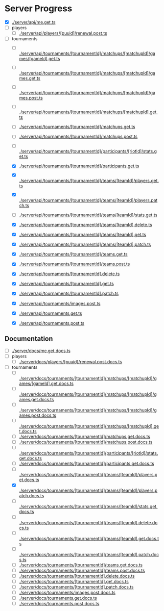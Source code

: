 # Server Progress

- [x] [./server/api/me.get.ts](./server/api/me.get.ts)
- [ ] players
  - [ ] [./server/api/players/[puuid]/renewal.post.ts](./server/api/players/[puuid]/renewal.post.ts)
- [ ] tournaments
  - [ ] [./server/api/tournaments/[tournamentId]/matchups/[matchupId]/games/[gameId].get.ts](./server/api/tournaments/[tournamentId]/matchups/[matchupId]/games/[gameId].get.ts)
  - [ ] [./server/api/tournaments/[tournamentId]/matchups/[matchupId]/games.get.ts](./server/api/tournaments/[tournamentId]/matchups/[matchupId]/games.get.ts)
  - [ ] [./server/api/tournaments/[tournamentId]/matchups/[matchupId]/games.post.ts](./server/api/tournaments/[tournamentId]/matchups/[matchupId]/games.post.ts)
  - [ ] [./server/api/tournaments/[tournamentId]/matchups/[matchupId].get.ts](./server/api/tournaments/[tournamentId]/matchups/[matchupId].get.ts)
  - [ ] [./server/api/tournaments/[tournamentId]/matchups.get.ts](./server/api/tournaments/[tournamentId]/matchups.get.ts)
  - [ ] [./server/api/tournaments/[tournamentId]/matchups.post.ts](./server/api/tournaments/[tournamentId]/matchups.post.ts)
  - [ ] [./server/api/tournaments/[tournamentId]/participants/[riotId]/stats.get.ts](./server/api/tournaments/[tournamentId]/participants/[riotId]/stats.get.ts)
  - [x] [./server/api/tournaments/[tournamentId]/participants.get.ts](./server/api/tournaments/[tournamentId]/participants.get.ts)
  - [x] [./server/api/tournaments/[tournamentId]/teams/[teamId]/players.get.ts](./server/api/tournaments/[tournamentId]/teams/[teamId]/players.get.ts)
  - [x] [./server/api/tournaments/[tournamentId]/teams/[teamId]/players.patch.ts](./server/api/tournaments/[tournamentId]/teams/[teamId]/players.patch.ts)
  - [ ] [./server/api/tournaments/[tournamentId]/teams/[teamId]/stats.get.ts](./server/api/tournaments/[tournamentId]/teams/[teamId]/stats.get.ts)
  - [x] [./server/api/tournaments/[tournamentId]/teams/[teamId].delete.ts](./server/api/tournaments/[tournamentId]/teams/[teamId].delete.ts)
  - [x] [./server/api/tournaments/[tournamentId]/teams/[teamId].get.ts](./server/api/tournaments/[tournamentId]/teams/[teamId].get.ts)
  - [x] [./server/api/tournaments/[tournamentId]/teams/[teamId].patch.ts](./server/api/tournaments/[tournamentId]/teams/[teamId].patch.ts)
  - [x] [./server/api/tournaments/[tournamentId]/teams.get.ts](./server/api/tournaments/[tournamentId]/teams.get.ts)
  - [x] [./server/api/tournaments/[tournamentId]/teams.post.ts](./server/api/tournaments/[tournamentId]/teams.post.ts)
  - [x] [./server/api/tournaments/[tournamentId].delete.ts](./server/api/tournaments/[tournamentId].delete.ts)
  - [x] [./server/api/tournaments/[tournamentId].get.ts](./server/api/tournaments/[tournamentId].get.ts)
  - [x] [./server/api/tournaments/[tournamentId].patch.ts](./server/api/tournaments/[tournamentId].patch.ts)
  - [x] [./server/api/tournaments/images.post.ts](./server/api/tournaments/images.post.ts)
  - [x] [./server/api/tournaments.get.ts](./server/api/tournaments.get.ts)
  - [x] [./server/api/tournaments.post.ts](./server/api/tournaments.post.ts)


## Documentation

- [ ] [./server/docs/me.get.docs.ts](./server/docs/me.get.docs.ts)
- [ ] players
  - [ ] [./server/docs/players/[puuid]/renewal.post.docs.ts](./server/docs/players/[puuid]/renewal.post.docs.ts)
- [ ] tournaments
  - [ ] [./server/docs/tournaments/[tournamentId]/matchups/[matchupId]/games/[gameId].get.docs.ts](./server/docs/tournaments/[tournamentId]/matchups/[matchupId]/games/[gameId].get.docs.ts)
  - [ ] [./server/docs/tournaments/[tournamentId]/matchups/[matchupId]/games.get.docs.ts](./server/docs/tournaments/[tournamentId]/matchups/[matchupId]/games.get.docs.ts)
  - [ ] [./server/docs/tournaments/[tournamentId]/matchups/[matchupId]/games.post.docs.ts](./server/docs/tournaments/[tournamentId]/matchups/[matchupId]/games.post.docs.ts)
  - [ ] [./server/docs/tournaments/[tournamentId]/matchups/[matchupId].get.docs.ts](./server/docs/tournaments/[tournamentId]/matchups/[matchupId].get.docs.ts)
  - [ ] [./server/docs/tournaments/[tournamentId]/matchups.get.docs.ts](./server/docs/tournaments/[tournamentId]/matchups.get.docs.ts)
  - [ ] [./server/docs/tournaments/[tournamentId]/matchups.post.docs.ts](./server/docs/tournaments/[tournamentId]/matchups.post.docs.ts)
  - [ ] [./server/docs/tournaments/[tournamentId]/participants/[riotId]/stats.get.docs.ts](./server/docs/tournaments/[tournamentId]/participants/[riotId]/stats.get.docs.ts)
  - [ ] [./server/docs/tournaments/[tournamentId]/participants.get.docs.ts](./server/docs/tournaments/[tournamentId]/participants.get.docs.ts)
  - [ ] [./server/docs/tournaments/[tournamentId]/teams/[teamId]/players.get.docs.ts](./server/docs/tournaments/[tournamentId]/teams/[teamId]/players.get.docs.ts)
  - [x] [./server/docs/tournaments/[tournamentId]/teams/[teamId]/players.patch.docs.ts](./server/docs/tournaments/[tournamentId]/teams/[teamId]/players.patch.docs.ts)
  - [ ] [./server/docs/tournaments/[tournamentId]/teams/[teamId]/stats.get.docs.ts](./server/docs/tournaments/[tournamentId]/teams/[teamId]/stats.get.docs.ts)
  - [ ] [./server/docs/tournaments/[tournamentId]/teams/[teamId].delete.docs.ts](./server/docs/tournaments/[tournamentId]/teams/[teamId].delete.docs.ts)
  - [ ] [./server/docs/tournaments/[tournamentId]/teams/[teamId].get.docs.ts](./server/docs/tournaments/[tournamentId]/teams/[teamId].get.docs.ts)
  - [ ] [./server/docs/tournaments/[tournamentId]/teams/[teamId].patch.docs.ts](./server/docs/tournaments/[tournamentId]/teams/[teamId].patch.docs.ts)
  - [ ] [./server/docs/tournaments/[tournamentId]/teams.get.docs.ts](./server/docs/tournaments/[tournamentId]/teams.get.docs.ts)
  - [ ] [./server/docs/tournaments/[tournamentId]/teams.post.docs.ts](./server/docs/tournaments/[tournamentId]/teams.post.docs.ts)
  - [ ] [./server/docs/tournaments/[tournamentId].delete.docs.ts](./server/docs/tournaments/[tournamentId].delete.docs.ts)
  - [ ] [./server/docs/tournaments/[tournamentId].get.docs.ts](./server/docs/tournaments/[tournamentId].get.docs.ts)
  - [ ] [./server/docs/tournaments/[tournamentId].patch.docs.ts](./server/docs/tournaments/[tournamentId].patch.docs.ts)
  - [ ] [./server/docs/tournaments/images.post.docs.ts](./server/docs/tournaments/images.post.docs.ts)
  - [ ] [./server/docs/tournaments.get.docs.ts](./server/docs/tournaments.get.docs.ts)
  - [ ] [./server/docs/tournaments.post.docs.ts](./server/docs/tournaments.post.docs.ts)
